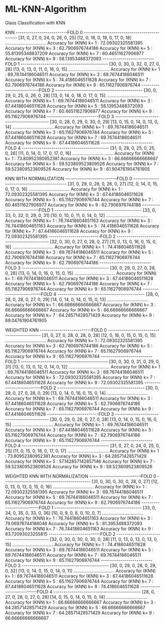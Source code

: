 # ML-KNN-Algorithm
Glass Classification with KNN

KNN
--------------------------FOLD 0 --------------------------------------------
[31, 0, 27, 0, 24, 0, 26, 0, 25]
[12, 0, 16, 0, 19, 0, 17, 0, 18]
.................................
Accuracy for (KNN) k= 1  :  72.09302325581395
Accuracy for (KNN) k= 3  :  62.7906976744186
Accuracy for (KNN) k= 5  :  55.81395348837209
Accuracy for (KNN) k= 7  :  60.46511627906977
Accuracy for (KNN) k= 9  :  58.13953488372093
--------------------------FOLD 1 --------------------------------------------
[30, 0, 30, 0, 32, 0, 27, 0, 28]
[13, 0, 13, 0, 11, 0, 16, 0, 15]
.................................
Accuracy for (KNN) k= 1  :  69.76744186046511
Accuracy for (KNN) k= 3  :  69.76744186046511
Accuracy for (KNN) k= 5  :  74.4186046511628
Accuracy for (KNN) k= 7  :  62.7906976744186
Accuracy for (KNN) k= 9  :  65.11627906976744
--------------------------FOLD 2 --------------------------------------------
[30, 0, 29, 0, 25, 0, 26, 0, 28]
[13, 0, 14, 0, 18, 0, 17, 0, 15]
.................................
Accuracy for (KNN) k= 1  :  69.76744186046511
Accuracy for (KNN) k= 3  :  67.44186046511628
Accuracy for (KNN) k= 5  :  58.13953488372093
Accuracy for (KNN) k= 7  :  60.46511627906977
Accuracy for (KNN) k= 9  :  65.11627906976744
--------------------------FOLD 3 --------------------------------------------
[30, 0, 28, 0, 29, 0, 30, 0, 29]
[13, 0, 15, 0, 14, 0, 13, 0, 14]
.................................
Accuracy for (KNN) k= 1  :  69.76744186046511
Accuracy for (KNN) k= 3  :  65.11627906976744
Accuracy for (KNN) k= 5  :  67.44186046511628
Accuracy for (KNN) k= 7  :  69.76744186046511
Accuracy for (KNN) k= 9  :  67.44186046511628
--------------------------FOLD 4 --------------------------------------------
[31, 0, 28, 0, 25, 0, 25, 0, 26]
[11, 0, 14, 0, 17, 0, 17, 0, 16]
.................................
Accuracy for (KNN) k= 1  :  73.80952380952381
Accuracy for (KNN) k= 3  :  66.66666666666667
Accuracy for (KNN) k= 5  :  59.523809523809526
Accuracy for (KNN) k= 7  :  59.523809523809526
Accuracy for (KNN) k= 9  :  61.904761904761905





KNN WITH NORMALIZATION
--------------------------FOLD 0 --------------------------------------------
[31, 0, 29, 0, 28, 0, 26, 0, 27]
[12, 0, 14, 0, 15, 0, 17, 0, 16]
.................................
Accuracy for (KNN) k= 1  :  72.09302325581395
Accuracy for (KNN) k= 3  :  67.44186046511628
Accuracy for (KNN) k= 5  :  65.11627906976744
Accuracy for (KNN) k= 7  :  60.46511627906977
Accuracy for (KNN) k= 9  :  62.7906976744186
--------------------------FOLD 1 --------------------------------------------
[33, 0, 33, 0, 32, 0, 29, 0, 31]
[10, 0, 10, 0, 11, 0, 14, 0, 12]
.................................
Accuracy for (KNN) k= 1  :  76.74418604651163
Accuracy for (KNN) k= 3  :  76.74418604651163
Accuracy for (KNN) k= 5  :  74.4186046511628
Accuracy for (KNN) k= 7  :  67.44186046511628
Accuracy for (KNN) k= 9  :  72.09302325581395
--------------------------FOLD 2 --------------------------------------------
[32, 0, 30, 0, 27, 0, 28, 0, 27]
[11, 0, 13, 0, 16, 0, 15, 0, 16]
.................................
Accuracy for (KNN) k= 1  :  74.4186046511628
Accuracy for (KNN) k= 3  :  69.76744186046511
Accuracy for (KNN) k= 5  :  62.7906976744186
Accuracy for (KNN) k= 7  :  65.11627906976744
Accuracy for (KNN) k= 9  :  62.7906976744186
--------------------------FOLD 3 --------------------------------------------
[30, 0, 29, 0, 27, 0, 28, 0, 28]
[13, 0, 14, 0, 16, 0, 15, 0, 15]
.................................
Accuracy for (KNN) k= 1  :  69.76744186046511
Accuracy for (KNN) k= 3  :  67.44186046511628
Accuracy for (KNN) k= 5  :  62.7906976744186
Accuracy for (KNN) k= 7  :  65.11627906976744
Accuracy for (KNN) k= 9  :  65.11627906976744
--------------------------FOLD 4 --------------------------------------------
[28, 0, 28, 0, 28, 0, 27, 0, 29]
[14, 0, 14, 0, 14, 0, 15, 0, 13]
.................................
Accuracy for (KNN) k= 1  :  66.66666666666667
Accuracy for (KNN) k= 3  :  66.66666666666667
Accuracy for (KNN) k= 5  :  66.66666666666667
Accuracy for (KNN) k= 7  :  64.28571428571429
Accuracy for (KNN) k= 9  :  69.04761904761905





WEIGHTED KNN
--------------------------FOLD 0 --------------------------------------------
[31, 0, 27, 0, 28, 0, 28, 0, 28]
[12, 0, 16, 0, 15, 0, 15, 0, 15]
.................................
Accuracy for (KNN) k= 1  :  72.09302325581395
Accuracy for (KNN) k= 3  :  62.7906976744186
Accuracy for (KNN) k= 5  :  65.11627906976744
Accuracy for (KNN) k= 7  :  65.11627906976744
Accuracy for (KNN) k= 9  :  65.11627906976744
--------------------------FOLD 1 --------------------------------------------
[30, 0, 30, 0, 31, 0, 29, 0, 31]
[13, 0, 13, 0, 12, 0, 14, 0, 12]
.................................
Accuracy for (KNN) k= 1  :  69.76744186046511
Accuracy for (KNN) k= 3  :  69.76744186046511
Accuracy for (KNN) k= 5  :  72.09302325581395
Accuracy for (KNN) k= 7  :  67.44186046511628
Accuracy for (KNN) k= 9  :  72.09302325581395
--------------------------FOLD 2 --------------------------------------------
[30, 0, 29, 0, 27, 0, 28, 0, 29]
[13, 0, 14, 0, 16, 0, 15, 0, 14]
.................................
Accuracy for (KNN) k= 1  :  69.76744186046511
Accuracy for (KNN) k= 3  :  67.44186046511628
Accuracy for (KNN) k= 5  :  62.7906976744186
Accuracy for (KNN) k= 7  :  65.11627906976744
Accuracy for (KNN) k= 9  :  67.44186046511628
--------------------------FOLD 3 --------------------------------------------
[30, 0, 29, 0, 28, 0, 27, 0, 28]
[13, 0, 14, 0, 15, 0, 16, 0, 15]
.................................
Accuracy for (KNN) k= 1  :  69.76744186046511
Accuracy for (KNN) k= 3  :  67.44186046511628
Accuracy for (KNN) k= 5  :  65.11627906976744
Accuracy for (KNN) k= 7  :  62.7906976744186
Accuracy for (KNN) k= 9  :  65.11627906976744
--------------------------FOLD 4 --------------------------------------------
[31, 0, 27, 0, 24, 0, 25, 0, 25]
[11, 0, 15, 0, 18, 0, 17, 0, 17]
.................................
Accuracy for (KNN) k= 1  :  73.80952380952381
Accuracy for (KNN) k= 3  :  64.28571428571429
Accuracy for (KNN) k= 5  :  57.142857142857146
Accuracy for (KNN) k= 7  :  59.523809523809526
Accuracy for (KNN) k= 9  :  59.523809523809526





WEIGHTED KNN WITH NORMALIZATION
--------------------------FOLD 0 --------------------------------------------
[31, 0, 30, 0, 30, 0, 28, 0, 27]
[12, 0, 13, 0, 13, 0, 15, 0, 16]
.................................
Accuracy for (KNN) k= 1  :  72.09302325581395
Accuracy for (KNN) k= 3  :  69.76744186046511
Accuracy for (KNN) k= 5  :  69.76744186046511
Accuracy for (KNN) k= 7  :  65.11627906976744
Accuracy for (KNN) k= 9  :  62.7906976744186
--------------------------FOLD 1 --------------------------------------------
[33, 0, 34, 0, 35, 0, 33, 0, 36]
[10, 0, 9, 0, 8, 0, 10, 0, 7]
.................................
Accuracy for (KNN) k= 1  :  76.74418604651163
Accuracy for (KNN) k= 3  :  79.06976744186046
Accuracy for (KNN) k= 5  :  81.3953488372093
Accuracy for (KNN) k= 7  :  76.74418604651163
Accuracy for (KNN) k= 9  :  83.72093023255815
--------------------------FOLD 2 --------------------------------------------
[32, 0, 30, 0, 30, 0, 30, 0, 28]
[11, 0, 13, 0, 13, 0, 13, 0, 15]
.................................
Accuracy for (KNN) k= 1  :  74.4186046511628
Accuracy for (KNN) k= 3  :  69.76744186046511
Accuracy for (KNN) k= 5  :  69.76744186046511
Accuracy for (KNN) k= 7  :  69.76744186046511
Accuracy for (KNN) k= 9  :  65.11627906976744
--------------------------FOLD 3 --------------------------------------------
[30, 0, 29, 0, 28, 0, 29, 0, 32]
[13, 0, 14, 0, 15, 0, 14, 0, 11]
.................................
Accuracy for (KNN) k= 1  :  69.76744186046511
Accuracy for (KNN) k= 3  :  67.44186046511628
Accuracy for (KNN) k= 5  :  65.11627906976744
Accuracy for (KNN) k= 7  :  67.44186046511628
Accuracy for (KNN) k= 9  :  74.4186046511628
--------------------------FOLD 4 --------------------------------------------
[28, 0, 27, 0, 28, 0, 27, 0, 28]
[14, 0, 15, 0, 14, 0, 15, 0, 14]
.................................
Accuracy for (KNN) k= 1  :  66.66666666666667
Accuracy for (KNN) k= 3  :  64.28571428571429
Accuracy for (KNN) k= 5  :  66.66666666666667
Accuracy for (KNN) k= 7  :  64.28571428571429
Accuracy for (KNN) k= 9  :  66.66666666666667

